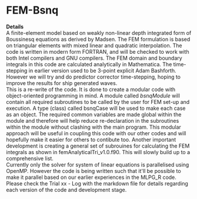 # FEM-Bsnq

**Details**  
A finite-element model based on weakly non-linear depth integrated form of Boussinesq equations as derived by Madsen. The FEM formulation is based on triangular elements with mixed linear and quadratic interpolation. The code is written in modern form FORTRAN, and will be checked to work with both Intel compilers and GNU compilers. The FEM domain and boundary integrals in this code are calculated analytically in Mathematica. The time-stepping in earlier version used to be 3-point explicit Adam Bashforth. However we will try and do predictor corrector time-stepping, hoping to improve the results for ship generated waves.  
This is a re-write of the code. It is done to create a modular code with object-oriented programming in mind. A module called *bsnqModule* will contain all required subroutines to be called by the user for FEM set-up and execution. A type (class) called bsnqCase will be used to make each case as an object. The required common variables are made global within the module and therefore will help reduce re-declaration in the subroutines within the module without clashing with the main program. This modular approach will be useful in coupling this code with our other codes and will hopefully make it easier for others to contibute too. Another important development is creating a general set of subrouines for calculating the FEM integrals as shown in femAnalyticalTri_v1.0.f90. This will slowly build up to a comprehensive list.  
Currently only the solver for system of linear equations is parallelised using OpenMP. However the code is being written such that it'll be possible to make it parallel based on our earlier experiences in the MLPG\_R code.
Please check the Trial xx - Log with the markdown file for details regarding each version of the code and development stage.